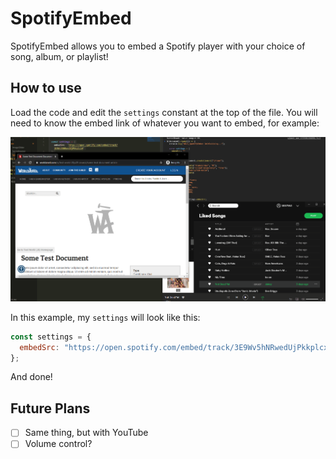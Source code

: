 # SpotifyEmbed

SpotifyEmbed allows you to embed a Spotify player with your choice of song, album, or playlist!

## How to use

Load the code and edit the `settings` constant at the top of the file. You will need to know the embed link of whatever you want to embed, for example:

![](example.gif)

In this example, my `settings` will look like this:

```js
const settings = {
  embedSrc: "https://open.spotify.com/embed/track/3E9Wv5hNRwedUjPkkplcx4"
};
```

And done!

## Future Plans

- [ ] Same thing, but with YouTube
- [ ] Volume control?
